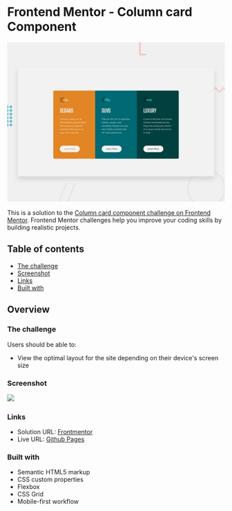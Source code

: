 # Frontend Mentor - Column card Component

![Design preview for the Social proof section coding challenge](./design/desktop-preview.jpg)


This is a solution to the [Column card component challenge on Frontend Mentor](https://www.frontendmentor.io/challenges/social-proof-section-6e0qTv_bA/hub). Frontend Mentor challenges help you improve your coding skills by building realistic projects. 

## Table of contents

- [The challenge](#the-challenge)
- [Screenshot](#screenshot)
- [Links](#links)
- [Built with](#built-with)

## Overview

### The challenge

Users should be able to:

- View the optimal layout for the site depending on their device's screen size

### Screenshot

![](./images/solution.png)


### Links

- Solution URL: [Frontmentor]()
- Live URL: [Github Pages](https://alexisdm1985.github.io/column-card-frontmentor/)


### Built with

- Semantic HTML5 markup
- CSS custom properties
- Flexbox
- CSS Grid
- Mobile-first workflow
